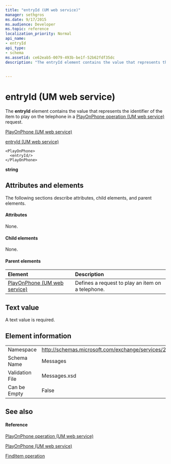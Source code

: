 ```yaml
---
title: "entryId (UM web service)"
manager: sethgros
ms.date: 9/17/2015
ms.audience: Developer
ms.topic: reference
localization_priority: Normal
api_name:
- entryId
api_type:
- schema
ms.assetid: ce62eab5-0079-493b-be1f-52b62fdf35dc
description: "The entryId element contains the value that represents the identifier of the item to play on the telephone in a PlayOnPhone operation (UM web service) request."
 
 
---
```


# entryId (UM web service)

The **entryId** element contains the value that represents the identifier of the item to play on the telephone in a [PlayOnPhone operation (UM web service)](playonphone-operation-um-web-service.md) request. 
  
[PlayOnPhone (UM web service)](playonphone-um-web-service.md)
  
[entryId (UM web service)](entryid-um-web-service.md)
  
```
<PlayOnPhone>
  <entryId/>
</PlayOnPhone>
```

 **string**
## Attributes and elements

The following sections describe attributes, child elements, and parent elements.
  
#### Attributes

None.
  
#### Child elements

None.
  
#### Parent elements

|**Element**|**Description**|
|:-----|:-----|
|[PlayOnPhone (UM web service)](playonphone-um-web-service.md) <br/> |Defines a request to play an item on a telephone.  <br/> |
   
## Text value

A text value is required.
  
## Element information

|||
|:-----|:-----|
|Namespace  <br/> |http://schemas.microsoft.com/exchange/services/2006/messages  <br/> |
|Schema Name  <br/> |Messages  <br/> |
|Validation File  <br/> |Messages.xsd  <br/> |
|Can be Empty  <br/> |False  <br/> |
   
## See also

#### Reference

[PlayOnPhone operation (UM web service)](playonphone-operation-um-web-service.md)
  
[PlayOnPhone (UM web service)](playonphone-um-web-service.md)
  
[FindItem operation](finditem-operation.md)

